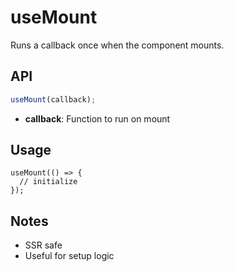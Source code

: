 # useMount

Runs a callback once when the component mounts.

## API
```ts
useMount(callback);
```
- **callback**: Function to run on mount

## Usage
```tsx
useMount(() => {
  // initialize
});
```

## Notes
- SSR safe
- Useful for setup logic
